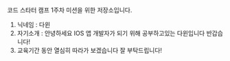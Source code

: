 코드 스타터 캠프 1주차 미션을 위한 저장소입니다.


1. 닉네임 : 다윈
2. 자기소개 : 안녕하세요 IOS 앱 개발자가 되기 위해 공부하고있는 다윈입니다 반갑습니다!
3. 교육기간 동안 열심히 따라가 보겠습니다 잘 부탁드립니다! 